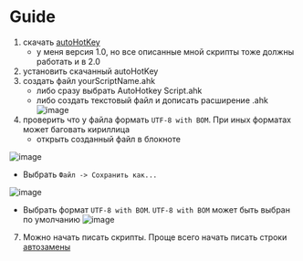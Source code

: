# Guide
1. скачать [autoHotKey](https://www.autohotkey.com/)
   - у меня версия 1.0, но все описанные мной скрипты тоже должны работать и в 2.0
2. установить скачанный autoHotKey
3. создать файл yourScriptName.ahk
   - либо сразу выбрать AutoHotkey Script.ahk
   - либо создать текстовый файл и дописать расширение .ahk
![image](https://github.com/gggittt/autoHotKeyAHK/assets/69504430/d1d7892b-a0d4-42e2-a6c0-ecaf9d874bab)
5. проверить что у файла формать `UTF-8 with BOM`. При иных форматах может баговать кириллица
   - открыть созданный файл в блокноте
   
![image](https://github.com/gggittt/autoHotKeyAHK/assets/69504430/6f35227f-7da6-46be-b8fe-35b096fb882c)
   - Выбрать `Файл -> Сохранить как...`

![image](https://github.com/gggittt/autoHotKeyAHK/assets/69504430/1c48bd3f-3f5d-4b57-9b2a-0b0e4f830b08)
   - Выбрать формат `UTF-8 with BOM`. `UTF-8 with BOM` может быть выбран по умолчанию
![image](https://github.com/gggittt/autoHotKeyAHK/assets/69504430/823c69f3-1eee-419d-aa5f-600b10211f23)
7. Можно начать писать скрипты. Проще всего начать писать строки [автозамены](https://github.com/gggittt/autoHotKeyAHK/blob/main/hotStrings.md)


